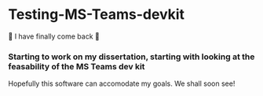 # Testing-MS-Teams-devkit
:muscle: I have finally come back :muscle:

### Starting to work on my dissertation, starting with looking at the feasability of the MS Teams dev kit

Hopefully this software can accomodate my goals. We shall soon see!
